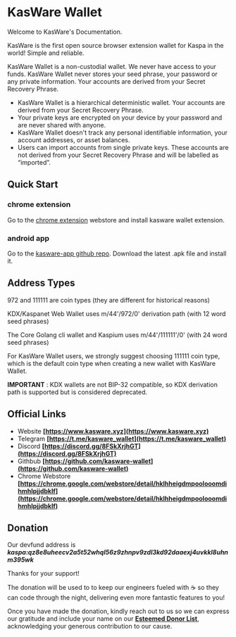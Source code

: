 # KasWare Wallet

Welcome to KasWare's Documentation.

KasWare is the first open source browser extension wallet for Kaspa in the world! Simple and reliable.

KasWare Wallet is a non-custodial wallet. We never have access to your funds. KasWare Wallet never stores your seed phrase, your password or any private information. Your accounts are derived from your Secret Recovery Phrase.

- KasWare Wallet is a hierarchical deterministic wallet. Your accounts are derived from your Secret Recovery Phrase.
- Your private keys are encrypted on your device by your password and are never shared with anyone.
- KasWare Wallet doesn't track any personal identifiable information, your account addresses, or asset balances.
- Users can import accounts from single private keys. These accounts are not derived from your Secret Recovery Phrase and will be labelled as “imported”.

## Quick Start

### chrome extension

Go to the [chrome extension](https://chrome.google.com/webstore/detail/hklhheigdmpoolooomdihmhlpjjdbklf) webstore and install kasware wallet extension.

### android app

Go to the [kasware-app github repo](https://github.com/kasware-wallet/kasware-app/releases). Download the latest .apk file and install it.

## Address Types

972 and 111111 are coin types (they are different for historical reasons)

KDX/Kaspanet Web Wallet uses m/44'/972/0' derivation path (with 12 word seed phrases)

The Core Golang cli wallet and Kaspium uses m/44'/111111'/0' (with 24 word seed phrases)

For KasWare Wallet users, we strongly suggest choosing 111111 coin type, which is the default coin type when creating a new wallet with KasWare Wallet.

**IMPORTANT** : KDX wallets are not BIP-32 compatible, so KDX derivation path is supported but is considered deprecated.

## Official Links

- Website **[https://www.kasware.xyz](https://www.kasware.xyz)**
- Telegram **[https://t.me/kasware_wallet](https://t.me/kasware_wallet)**
- Discord **[https://discord.gg/8FSkXrjhGT](https://discord.gg/8FSkXrjhGT)**
- Githbub **[https://github.com/kasware-wallet](https://github.com/kasware-wallet)**
- Chrome Webstore **[https://chrome.google.com/webstore/detail/hklhheigdmpoolooomdihmhlpjjdbklf](https://chrome.google.com/webstore/detail/hklhheigdmpoolooomdihmhlpjjdbklf)**

## Donation

Our devfund address is **_kaspa:qz8e8uheecv2a5t52whql56z9zhnpv9zdl3kd92daaexj4uvkkl8uhnm395wk_**

Thanks for your support!

The donation will be used to to keep our engineers fueled with ☕ so they can code through the night, delivering even more fantastic features to you!

Once you have made the donation, kindly reach out to us so we can express our gratitude and include your name on our **[Esteemed Donor List](./esteemed-donor-list.md)**, acknowledging your generous contribution to our cause.
